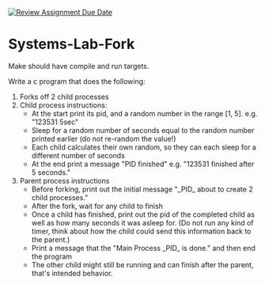 [![Review Assignment Due Date](https://classroom.github.com/assets/deadline-readme-button-22041afd0340ce965d47ae6ef1cefeee28c7c493a6346c4f15d667ab976d596c.svg)](https://classroom.github.com/a/0glxvVjC)
# Systems-Lab-Fork

<p>Make should have compile and run targets.</p>
<p>Write a c program that does the following:</p>
<ol>
  <li>Forks off 2 child processes</li>
  <li>
    Child process instructions:
    <ul>
      <li>At the start print its pid, and a random number in the range [1, 5]. e.g. "123531 5sec"</li>
      <li>Sleep for a random number of seconds equal to the random number printed earlier (do not re-random the value!)</li>
      <li>Each child calculates their own random, so they can each sleep for a different number of seconds</li>
      <li>At the end print a message "PID finished" e.g. "123531 finished after 5 seconds."</li>
    </ul>
  </li>
  <li>
    Parent process instructions
    <ul>
      <li>Before forking, print out the initial message "_PID_ about to create 2 child processes."</li>
      <li>After the fork, wait for any child to finish</li>
      <li>Once a child has finished, print out the pid of the completed child as well as how many seconds it was asleep for. (Do not run any kind of timer, think about how the child could send this information back to the parent.)</li>
      <li>Print a message that the "Main Process _PID_  is done." and then end the program</li>
      <li>The other child might still be running and can finish after the parent, that's intended behavior.</li>
    </ul>
  </li>
</ol>
